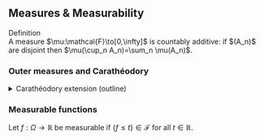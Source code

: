 ## Measures & Measurability

<div class="callout definition"><span class="label">Definition</span><br/>
A measure $\mu:\mathcal{F}\to[0,\infty]$ is countably additive: if $(A_n)$ are disjoint then $\mu(\cup_n A_n)=\sum_n \mu(A_n)$.
</div>

### Outer measures and Carathéodory
<details class="collapsible">
  <summary>Carathéodory extension (outline)</summary>
  <div class="collapsible__content">
    <p>Every pre-measure on an algebra extends to a measure on the generated σ-algebra.</p>
  </div>
</details>

### Measurable functions
Let $f:\Omega\to\mathbb{R}$ be measurable if $\{f\le t\}\in\mathcal{F}$ for all $t\in\mathbb{R}$.
